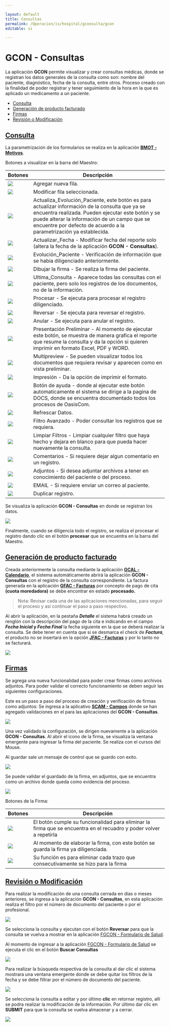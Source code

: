 ```yaml
---

layout: default
title: Consultas
permalink: /Operacion/is/hospital/gconsulta/gcon
editable: si

---
```


# GCON - Consultas

La aplicación **GCON** permite visualizar y crear consultas médicas, donde se registran los datos generales de la consulta como son: nombre del paciente, diagnóstico, fecha de la consulta, entre otros.   Proceso creado con la finalidad de poder registrar y tener seguimiento de la hora en la que es aplicado un medicamento a un paciente.  


* [Consulta](#consulta)
* [Generación de producto facturado](#generación-de-producto-facturado)
* [Firmas](#firmas)
* [Revisión o Modificación](#revisión-o-modificación)


## [Consulta](http://docs.oasiscom.com/Operacion/is/hospital/gconsulta/gcon#consulta)


 La parametrización de los formularios se realiza en la aplicación [**BMOT - Motivos**](https://docs.oasiscom.com/Operacion/common/bsistema/bmot).

Botones a visualizar en la barra del Maestro:


| **Botones** | **Descripción** |
| --- | ----------- |
| ![](boton1.png) | Agregar nueva fila. |
| ![](boton2.png)| Modificar fila seleccionada. | 
| ![](boton3.png)| Actualiza_Evolución_Paciente, este botón es para actualizar información de la consulta que ya se encuentra realizada. Pueden ejecutar este botón y se puede alterar la información de un campo que se encuentre por defecto de acuerdo a la parametrización ya establecida. |
| ![](boton4.png) | Actualizar_Fecha - Modificar fecha del reporte solo (altera la fecha de la aplicación **GCON - Consultas**).|
| ![](boton5.png)| Evolución_Paciente - Verificación de información que se habia diligenciado anteriormente. |
| ![](boton6.png)  | Dibujar la firma -  Se realiza la firma del paciente. |
| ![](boton7.png) | Ultima_Consulta -  Aparece todas las consultas con el paciente, pero solo los registros de los documentos, no de la información. |
| ![](boton8.png)| Procesar -  Se ejecuta para procesar el registro diligenciado. |
| ![](boton9.png)| Reversar - Se ejecuta para reversar el registro.|  
| ![](boton10.png) | Anular - Se ejecuta para anular el registro.|  
|  ![](boton11.png) | Presentación Preliminar - Al momento de ejecutar este botón, se muestra de manera grafica el reporte que resume la consulta y da la opción si quieren imprimir en formato Excel, PDF y WORD.|  
| ![](boton12.png) | Multipreview - Se pueden visualizar todos los documentos que requiera revisar y aparecen como en vista preliminar.|  
| ![](boton13.png)| Impresión - Da la opción de imprimir el formato. |  
| ![](boton14.png)| Botón de ayuda - donde al ejecutar este botón automaticamente el sistema se dirige a la pagina de DOCS, donde se encuentra documentado todos los procesos de OasisCom. |  
| ![](boton15.png)| Refrescar Datos.| 
| ![](boton16.png) | Filtro Avanzado - Poder consultar los registros que se requiera.  | 
| ![](boton17.png)| Limpiar Filtros - Limpiar cualquier filtro que haya hecho y dejara en blanco para que pueda hacer nuevamente la consulta.  | 
| ![](boton18.png) | Comentarios - Si requiere dejar algun comentario en un registro.| 
| ![](boton19.png) | Adjuntos - Si desea adjuntar archivos a tener en conocimiento del paciente o del proceso.| 
| ![](boton20.png)| EMAIL - Si requiere enviar un correo al paciente.|
| ![](boton21.png)| Duplicar registro.|

Se visualiza la aplicación **GCON - Consultas** en donde se registran los datos. 

![](gcon1.png)


Finalmente, cuando se diligencia todo el registro, se realiza el procesar el registro dando clic en el botón **procesar** que se encuentra en la barra del Maestro.

## [Generación de producto facturado](http://docs.oasiscom.com/Operacion/is/hospital/gconsulta/gcon#generación-de-producto-facturado)

Creada anteriormente la consulta mediante la aplicación [**GCAL - Calendario**](http://docs.oasiscom.com/Operacion/is/hospital/gcita/gcal#generación-de-producto-facturado), el sistema automáticamente abrirá la aplicación **GCON - Consultas** con el registro de la consulta correspondiente.  La factura generada en la aplicación [**GFAC - Facturas**](http://docs.oasiscom.com/Operacion/is/hospital/gfacturacion/gfac) por concepto de pago de cita **(cuota moredadora)** se debe encontrar en estado **procesado.**

>Nota: Revisar cada una de las aplicaciones mencionadas, para seguir el proceso y así continuar el paso a paso respectivo.

Al abrir la aplicación, en la pestaña **_Detalle_** el sistema habrá creado un renglón con la descripción del pago de la cita e indicando en el campo **_Fecha Inicial_  y _Fecha Final_** la fecha siguiente en la que se deberá realizar la consulta. Se debe tener en cuenta que si se desmarca el check de **_Factura_**, el producto no se insertará en la opción [**JFAC - Facturas**](https://docs.oasiscom.com/Operacion/scm/pos/jcajero/jfac) y por lo tanto no se facturará.  

![](gcon2.png)

 ## [Firmas](#firmas)

Se agrega una nueva funcionalidad para poder crear firmas como archivos adjuntos.
Para poder validar el correcto funcionamiento se deben seguir las siguientes configuraciones.

Este es un paso a paso del proceso de creación y verificación de firmas como adjuntos:
Se ingresa a la aplicativo [**SCAM - Campos**](http://docs.oasiscom.com/Operacion/system/sconfig/scam) donde se han agregado  validaciones en el  para las aplicaciones del **GCON - Consultas**. 

![](firma2.png) 

Una vez validado la configuración, se dirigen nuevamente a la aplicación **GCON - Consultas**.
Al abrir el icono de la firma, se visualiza la ventana emergente para ingresar la firma del paciente. Se realiza con el cursos del Mouse.

Al guardar sale un mensaje de control que se guardo con exito.

![](firma4.png)

Se puede validar el guardado de la firma, en adjuntos, que se encuentra como un archivo donde queda como evidencia del proceso.

![](firma7.png)

Botones de la Firma: 

| **Botones** | **Descripción** |
| --- | ----------- |
| ![](imagenlimpiar.png) | El botón cumple su funcionalidad para eliminar la firma que se encuentra en el recuadro y poder volver a repetirla |
| ![](imagenguardar.png) | Al momento de elaborar la firma, con este botón se guarda la firma ya diligenciada. |
| ![](imagendeshacer.png)| Su función es para eliminar cada trazo que consecutivamente se hizo para la firma| 

## [Revisión o Modificación](#revisión-o-modificación)

Para realizar la modificación de una consulta cerrada en días o meses anteriores, se ingresa a la aplicación **GCON - Consultas**, en esta aplicación realiza el filtro por el número de documento del paciente o por el profesional.

![](gcon3.png)

Se selecciona la consulta y ejecutan con el botón **Reversar** para que la consulta se vuelva a mostrar en la aplicación [FGCON - Formulario de Salud](https://docs.oasiscom.com/Operacion/is/hospital/gconsulta/fgcon). 

Al momento de ingresar a la aplicación [FGCON - Formulario de Salud](https://docs.oasiscom.com/Operacion/is/hospital/gconsulta/fgcon) se ejecuta el clic en el botón **Buscar Consultas**

![](gconbuscarconsulta.png)

 Para realizar la búsqueda respectiva de la consulta al dar clic el sistema mostrara una ventana emergente donde se debe quitar los filtros de la fecha y se debe filtrar por el número de documento del paciente.  

![](gconr.png)

Se selecciona la consulta a editar y por último **clic** en retornar registro, allí se podra realizar la modificación de la información. Por último dar clic en **SUBMIT**  para que la consulta se vuelva almacenar y a cerrar. 

![](gconra.png)

 
